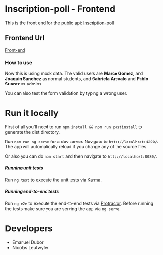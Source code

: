 # Inscription-poll - Frontend
This is the front end for the public api:
[Inscription-poll](https://murmuring-beyond-94607.herokuapp.com/v1/careers)

## Frontend Url

[Front-end](https://sleepy-harbor-39428.herokuapp.com/)

### How to use

Now this is using mock data. The valid users are **Marco Gomez**, and **Joaquin Sanchez** as normal students, and **Gabriela Arevalo** and **Pablo Suarez** as admins.

You can also test the form validation by typing a wrong user.

# Run it locally

First of all you'll need to run `npm install && npm run postinstall` to generate the dist directory.

Run `npm run ng serve` for a dev server. Navigate to `http://localhost:4200/`. The app will automatically reload if you change any of the source files.

Or also you can do `npm start` and then navigate to `http://localhost:8080/`.

##### Running unit tests

Run `ng test` to execute the unit tests via [Karma](https://karma-runner.github.io).

##### Running end-to-end tests

Run `ng e2e` to execute the end-to-end tests via [Protractor](http://www.protractortest.org/).
Before running the tests make sure you are serving the app via `ng serve`.

# Developers
* Emanuel Dubor
* Nicolas Leutwyler
